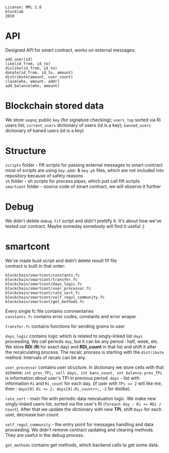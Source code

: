 ```
License: MPL 2.0
blocklab
2019
```

# API
Designed API for smart contract, works on external messages:  
```
add_user(id)
like(id_from, id_to)
dislike(id_from, id_to)
donate(id_from, id_to, amount)
distribute(amount, user_count)
claim(who, amount, addr)
add_balance(who, amount)
```

# Blockchain stored data  

We store `seqno`; public `key` (for signature checking); `users_top` sorted via Ri users list; `current_users` dictionary of users (id is a key); `banned_users` dictionary of baned users (id is a key)  

# Structure  

`scripts` folder - fift scripts for passing external messages to smart-contract  
most of scripts are using `key.addr` & `key.pk` files, which are not included into repository because of safety reasons  
`sh` folder - sh scripts for process pipes, which just call fift scripts  
`smartcont` folder - source code of smart contract, we will observe it further  

# Debug

We didn't delete `debug.fif` script and didn't prettify it. It's about how we've tested our contract. Maybe someday somebody will find it useful :)  

# smartcont  
We've made buid script and didn't delete result fif file  
contract is built in that order:  

```
blockchain/smartcont/constants.fc
blockchain/smartcont/transfer.fc
blockchain/smartcont/days_logic.fc
blockchain/smartcont/user_processor.fc
blockchain/smartcont/rate_sort.fc
blockchain/smartcont/self_regul_community.fc
blockchain/smartcont/get_methods.fc
```

Every single fc file contains commentaries  
`constants.fc` contains error codes, constants and error wraper  

`transfer.fc` contains functions for sending grams to user  

`days_logic` contains logic which is related to singly-linked list `days` proceeding. We call periods `day`, but it can be any period : half, week, etc. We store **RDi** (**Ri** for exact day) and **RDi_count** in that list and shift it after the recalculating process. The recalc process is starting with the `distribute` method. Intervals of recalc can be any.  

`user_processor` contains user structure. In dictionary we store cells with that scheme: `int prev_TPi, cell days, int bans_count, int balance`. `prev_TPi` is information about user's TPi in previous period. `days` - list with information `Ri` and `Ri_count` for each day. (if user with `TPi == 2` will like me, then : `days[0].Ri += 2; days[0].Ri_count++;`, `-2` for dislike).  

`rate_sort` - main file with periodic data reevaluation logic. We make new singly-linked users list, sorted via the user's Ri (`foreach day : Ri += RDi / Count`). After that we update the dictionary with new **TPi**, shift `Days` for each user, decrease ban count.  

`self_regul_community` - the entry point for messages handling and data proceeding. We didn't remove contract updating and clearing methods. They are useful in the debug process.  

`get_methods` contains get methods, which backend calls to get some data.  